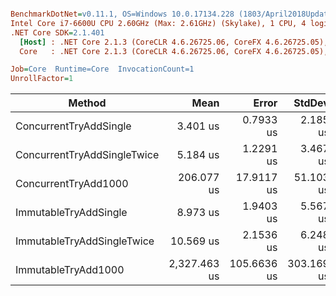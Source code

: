 ``` ini

BenchmarkDotNet=v0.11.1, OS=Windows 10.0.17134.228 (1803/April2018Update/Redstone4)
Intel Core i7-6600U CPU 2.60GHz (Max: 2.61GHz) (Skylake), 1 CPU, 4 logical and 2 physical cores
.NET Core SDK=2.1.401
  [Host] : .NET Core 2.1.3 (CoreCLR 4.6.26725.06, CoreFX 4.6.26725.05), 64bit RyuJIT
  Core   : .NET Core 2.1.3 (CoreCLR 4.6.26725.06, CoreFX 4.6.26725.05), 64bit RyuJIT

Job=Core  Runtime=Core  InvocationCount=1  
UnrollFactor=1  

```
|                      Method |         Mean |       Error |     StdDev |       Median | Rank | Allocated |
|---------------------------- |-------------:|------------:|-----------:|-------------:|-----:|----------:|
|      ConcurrentTryAddSingle |     3.401 us |   0.7933 us |   2.185 us |     2.360 us |    1 |      40 B |
| ConcurrentTryAddSingleTwice |     5.184 us |   1.2291 us |   3.467 us |     3.645 us |    2 |      40 B |
|        ConcurrentTryAdd1000 |   206.077 us |  17.9117 us |  51.103 us |   199.490 us |    4 |  128304 B |
|       ImmutableTryAddSingle |     8.973 us |   1.9403 us |   5.567 us |     7.570 us |    3 |     104 B |
|  ImmutableTryAddSingleTwice |    10.569 us |   2.1536 us |   6.248 us |     8.675 us |    3 |     104 B |
|         ImmutableTryAdd1000 | 2,327.463 us | 105.6636 us | 303.169 us | 2,219.210 us |    5 |  664128 B |
